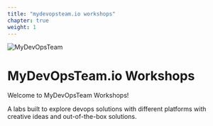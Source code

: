 ```yaml
---
title: "mydevopsteam.io workshops"
chapter: true
weight: 1
---
```


![MyDevOpsTeam](/images/MyDevOpsTeam-Logo.png?width=20pc)

# MyDevOpsTeam.io Workshops

Welcome to MyDevOpsTeam Workshops!

A labs built to explore devops solutions with different platforms with creative ideas and out-of-the-box solutions.
